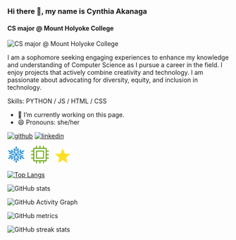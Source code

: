 ### Hi there 👋, my name is Cynthia Akanaga
#### CS major @ Mount Holyoke College
![CS major @ Mount Holyoke College](https://arturssmirnovs.github.io/github-profile-readme-generator/images/banner.png)

 I am a sophomore seeking engaging experiences to enhance my knowledge and understanding of Computer Science as I pursue a career in the field. I enjoy projects that actively combine creativity and technology. I am passionate about advocating for diversity, equity, and inclusion in technology. 

Skills: PYTHON / JS / HTML / CSS

- 🔭 I’m currently working on this page. 
- 😄 Pronouns: she/her 


[<img src='https://cdn.jsdelivr.net/npm/simple-icons@3.0.1/icons/github.svg' alt='github' height='40'>](https://github.com/cakanaga)  [<img src='https://cdn.jsdelivr.net/npm/simple-icons@3.0.1/icons/linkedin.svg' alt='linkedin' height='40'>](https://www.linkedin.com/in/https://www.linkedin.com/in/cynthia-akanaga//)  

<a href='https://archiveprogram.github.com/'><img src='https://raw.githubusercontent.com/acervenky/animated-github-badges/master/assets/acbadge.gif' width='40' height='40'></a> <a href='https://docs.github.com/en/developers'><img src='https://raw.githubusercontent.com/acervenky/animated-github-badges/master/assets/devbadge.gif' width='40' height='40'></a> <a href='https://stars.github.com/'><img src='https://raw.githubusercontent.com/acervenky/animated-github-badges/master/assets/starbadge.gif' width='35' height='35'></a> 

[![Top Langs](https://github-readme-stats.vercel.app/api/top-langs/?username=cakanaga)](https://github.com/anuraghazra/github-readme-stats)

![GitHub stats](https://github-readme-stats.vercel.app/api?username=cakanaga&show_icons=true)  

![GitHub Activity Graph](https://activity-graph.herokuapp.com/graph?username=cakanaga)  

![GitHub metrics](https://metrics.lecoq.io/cakanaga)  

![GitHub streak stats](https://github-readme-streak-stats.herokuapp.com/?user=cakanaga)  




<!--
- 🔭 I’m currently working on ...
- 🌱 I’m currently learning ...
- 👯 I’m looking to collaborate on projects and hackathons
- 🤔 I’m looking for help with ...
- 💬 Ask me about ...
- 📫 How to reach me: ...
- 😄 Pronouns: ...
- ⚡ Fun fact: ...
-->
